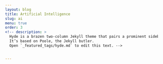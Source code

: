 ```yaml
---
layout: blog
title: Artificial Intelligence
slug: ai
menu: true
order: 3
<!-- description: >
  Hyde is a brazen two-column Jekyll theme that pairs a prominent sidebar with uncomplicated content.
  It’s based on Poole, the Jekyll butler.
  Open `_featured_tags/hyde.md` to edit this text. -->


---
```

